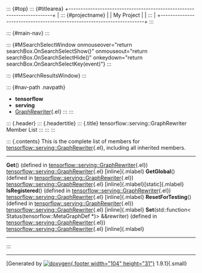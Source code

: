 ::: {#top}
::: {#titlearea}
+-----------------------------------------------------------------------+
| ::: {#projectname}                                                    |
| My Project                                                            |
| :::                                                                   |
+-----------------------------------------------------------------------+
:::

::: {#main-nav}
:::

::: {#MSearchSelectWindow onmouseover="return searchBox.OnSearchSelectShow()" onmouseout="return searchBox.OnSearchSelectHide()" onkeydown="return searchBox.OnSearchSelectKey(event)"}
:::

::: {#MSearchResultsWindow}
:::

::: {#nav-path .navpath}
-   **tensorflow**
-   **serving**
-   [GraphRewriter](classtensorflow_1_1serving_1_1GraphRewriter.html){.el}
:::
:::

::: {.header}
::: {.headertitle}
::: {.title}
tensorflow::serving::GraphRewriter Member List
:::
:::
:::

::: {.contents}
This is the complete list of members for
[tensorflow::serving::GraphRewriter](classtensorflow_1_1serving_1_1GraphRewriter.html){.el},
including all inherited members.

  ------------------------------------------------------------------------------------------------------------------------------------------------------------------------------------ --------------------------------------------------------------------------------------------- ------------------------------------
  **Get**() (defined in [tensorflow::serving::GraphRewriter](classtensorflow_1_1serving_1_1GraphRewriter.html){.el})                                                                   [tensorflow::serving::GraphRewriter](classtensorflow_1_1serving_1_1GraphRewriter.html){.el}   [inline]{.mlabel}
  **GetGlobal**() (defined in [tensorflow::serving::GraphRewriter](classtensorflow_1_1serving_1_1GraphRewriter.html){.el})                                                             [tensorflow::serving::GraphRewriter](classtensorflow_1_1serving_1_1GraphRewriter.html){.el}   [inline]{.mlabel}[static]{.mlabel}
  **IsRegistered**() (defined in [tensorflow::serving::GraphRewriter](classtensorflow_1_1serving_1_1GraphRewriter.html){.el})                                                          [tensorflow::serving::GraphRewriter](classtensorflow_1_1serving_1_1GraphRewriter.html){.el}   [inline]{.mlabel}
  **ResetForTesting**() (defined in [tensorflow::serving::GraphRewriter](classtensorflow_1_1serving_1_1GraphRewriter.html){.el})                                                       [tensorflow::serving::GraphRewriter](classtensorflow_1_1serving_1_1GraphRewriter.html){.el}   [inline]{.mlabel}
  **Set**(std::function\< Status(tensorflow::MetaGraphDef \*)\> &&rewriter) (defined in [tensorflow::serving::GraphRewriter](classtensorflow_1_1serving_1_1GraphRewriter.html){.el})   [tensorflow::serving::GraphRewriter](classtensorflow_1_1serving_1_1GraphRewriter.html){.el}   [inline]{.mlabel}
  ------------------------------------------------------------------------------------------------------------------------------------------------------------------------------------ --------------------------------------------------------------------------------------------- ------------------------------------
:::

------------------------------------------------------------------------

[Generated by [![doxygen](doxygen.svg){.footer width="104"
height="31"}](https://www.doxygen.org/index.html) 1.9.1]{.small}
